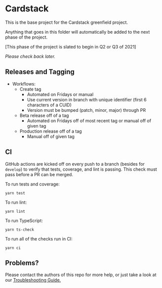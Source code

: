 # Cardstack

This is the base project for the Cardstack greenfield project.

Anything that goes in this folder will automatically be added to the next phase of the project.

[This phase of the project is slated to begin in Q2 or Q3 of 2021]

_Please check back later._

## Releases and Tagging

* Workflows:
  * Create tag
    * Automated on Fridays or manual
    * Use current version in branch with unique identifier (first 6 characters of a CUID)
    * Version must be bumped (patch, minor, major) through PR
  * Beta release off of a tag
    * Automated on Fridays off of most recent tag or manual off of given tag
  * Production release off of a tag
    * Manual off of given tag

## CI

GitHub actions are kicked off on every push to a branch (besides for `develop`) to verify that tests, coverage, and lint is passing. This check must pass before a PR can be merged.

To run tests and coverage:

`yarn test`

To run lint:

`yarn lint`

To run TypeScript:

`yarn ts-check`

To run all of the checks run in CI:

`yarn ci`

## Problems?

Please contact the authors of this repo for more help, or just take a look at our [Troubleshooting Guide.](./docs/troubleshooting.md')
